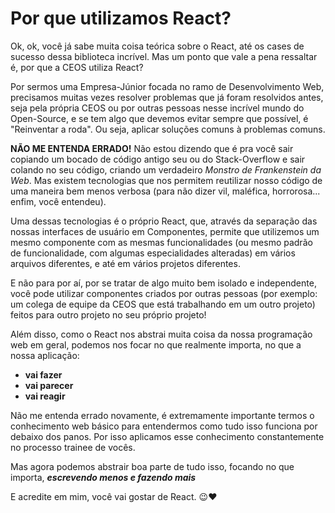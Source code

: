 # Por que utilizamos React?

Ok, ok, você já sabe muita coisa teórica sobre o React, até os cases de sucesso dessa biblioteca incrível. Mas um ponto que vale a pena ressaltar é, por que a CEOS utiliza React?

Por sermos uma Empresa-Júnior focada no ramo de Desenvolvimento Web, precisamos muitas vezes resolver problemas que já foram resolvidos antes, seja pela própria CEOS ou por outras pessoas nesse incrível mundo do Open-Source, e se tem algo que devemos evitar sempre que possível, é "Reinventar a roda". Ou seja, aplicar soluções comuns à problemas comuns.

**NÃO ME ENTENDA ERRADO!** Não estou dizendo que é pra você sair copiando um bocado de código antigo seu ou do Stack-Overflow e sair colando no seu código, criando um verdadeiro *Monstro de Frankenstein da Web*. Mas existem tecnologias que nos permitem reutilizar nosso código de uma maneira bem menos verbosa (para não dizer vil, maléfica, horrorosa... enfim, você entendeu).

Uma dessas tecnologias é o próprio React, que, através da separação das nossas interfaces de usuário em Componentes, permite que utilizemos um mesmo componente com as mesmas funcionalidades (ou mesmo padrão de funcionalidade, com algumas especialidades alteradas) em vários arquivos diferentes, e até em vários projetos diferentes.

E não para por aí, por se tratar de algo muito bem isolado e independente, você pode utilizar componentes criados por outras pessoas (por exemplo: um colega de equipe da CEOS que está trabalhando em um outro projeto) feitos para outro projeto no seu próprio projeto!

Além disso, como o React nos abstrai muita coisa da nossa programação web em geral, podemos nos focar no que realmente importa, no que a nossa aplicação:
* **vai fazer**
* **vai parecer**
* **vai reagir**

Não me entenda errado novamente, é extremamente importante termos o conhecimento web básico para entendermos como tudo isso funciona por debaixo dos panos. Por isso aplicamos esse conhecimento constantemente no processo trainee de vocês.

Mas agora podemos abstrair boa parte de tudo isso, focando no que importa, ***escrevendo menos e fazendo mais***

E acredite em mim, você vai gostar de React. :wink::heart:
